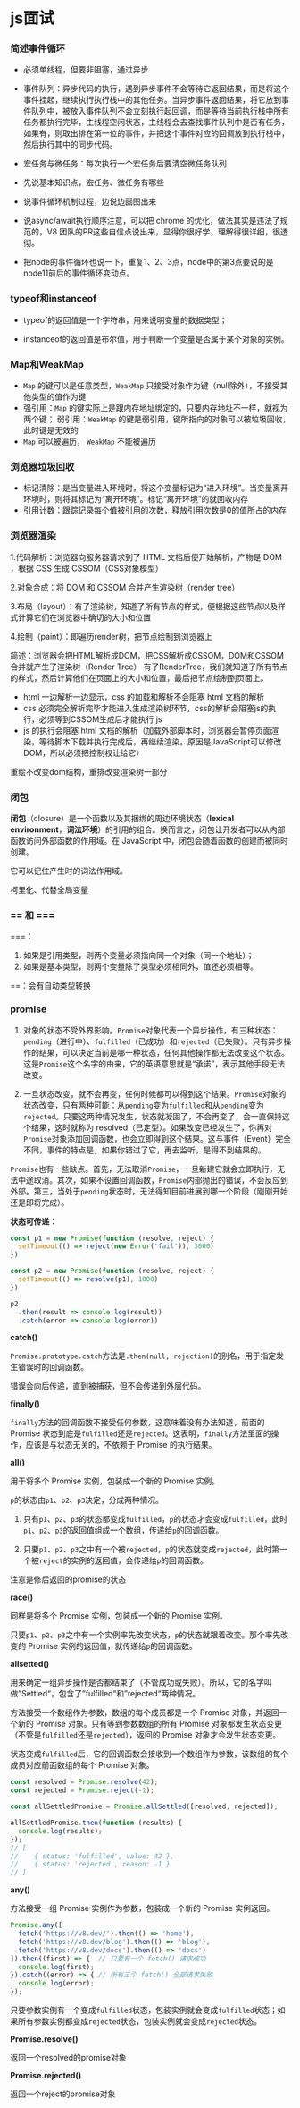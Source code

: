 # js面试

### 简述事件循环

- 必须单线程，但要非阻塞，通过异步

- 事件队列：异步代码的执行，遇到异步事件不会等待它返回结果，而是将这个事件挂起，继续执行执行栈中的其他任务。当异步事件返回结果，将它放到事件队列中，被放入事件队列不会立刻执行起回调，而是等待当前执行栈中所有任务都执行完毕，主线程空闲状态，主线程会去查找事件队列中是否有任务，如果有，则取出排在第一位的事件，并把这个事件对应的回调放到执行栈中，然后执行其中的同步代码。

- 宏任务与微任务：每次执行一个宏任务后要清空微任务队列

- 先说基本知识点，宏任务、微任务有哪些

- 说事件循环机制过程，边说边画图出来

- 说async/await执行顺序注意，可以把 chrome 的优化，做法其实是违法了规范的，V8 团队的PR这些自信点说出来，显得你很好学，理解得很详细，很透彻。

- 把node的事件循环也说一下，重复1、2、3点，node中的第3点要说的是node11前后的事件循环变动点。

### typeof和instanceof

- typeof的返回值是一个字符串，用来说明变量的数据类型；

- instanceof的返回值是布尔值，用于判断一个变量是否属于某个对象的实例。

### Map和WeakMap

- `Map` 的键可以是任意类型，`WeakMap` 只接受对象作为键（null除外），不接受其他类型的值作为键
- 强引用：`Map` 的键实际上是跟内存地址绑定的，只要内存地址不一样，就视为两个键； 弱引用：`WeakMap` 的键是弱引用，键所指向的对象可以被垃圾回收，此时键是无效的
- `Map` 可以被遍历， `WeakMap` 不能被遍历

### 浏览器垃圾回收

- 标记清除：是当变量进入环境时，将这个变量标记为“进入环境”。当变量离开环境时，则将其标记为“离开环境”。标记“离开环境”的就回收内存
- 引用计数：跟踪记录每个值被引用的次数，释放引用次数是0的值所占的内存

### 浏览器渲染

1.代码解析：浏览器向服务器请求到了 HTML 文档后便开始解析，产物是 DOM ，根据 CSS 生成 CSSOM（CSS对象模型）

2.对象合成：将 DOM 和 CSSOM 合并产生渲染树（render tree）

3.布局（layout）：有了渲染树，知道了所有节点的样式，便根据这些节点以及样式计算它们在浏览器中确切的大小和位置

4.绘制（paint）：即遍历render树，把节点绘制到浏览器上

简述：浏览器会把HTML解析成DOM，把CSS解析成CSSOM，DOM和CSSOM合并就产生了渲染树（Render Tree） 有了RenderTree，我们就知道了所有节点的样式，然后计算他们在页面上的大小和位置，最后把节点绘制到页面上。

- html 一边解析一边显示，css 的加载和解析不会阻塞 html 文档的解析
- css 必须完全解析完毕才能进入生成渲染树环节，css的解析会阻塞js的执行，必须等到CSSOM生成后才能执行 js
- js 的执行会阻塞 html 文档的解析（加载外部脚本时，浏览器会暂停页面渲染，等待脚本下载并执行完成后，再继续渲染。原因是JavaScript可以修改DOM，所以必须把控制权让给它）

重绘不改变dom结构，重排改变渲染树一部分

### 闭包

**闭包**（closure）是一个函数以及其捆绑的周边环境状态（**lexical environment**，**词法环境**）的引用的组合。换而言之，闭包让开发者可以从内部函数访问外部函数的作用域。在 JavaScript 中，闭包会随着函数的创建而被同时创建。

它可以记住产生时的词法作用域。

柯里化、代替全局变量

### == 和 ===

===：

1. 如果是引用类型，则两个变量必须指向同一个对象（同一个地址）；
2. 如果是基本类型，则两个变量除了类型必须相同外，值还必须相等。

==：会有自动类型转换

### promise

1. 对象的状态不受外界影响。`Promise`对象代表一个异步操作，有三种状态：`pending`（进行中）、`fulfilled`（已成功）和`rejected`（已失败）。只有异步操作的结果，可以决定当前是哪一种状态，任何其他操作都无法改变这个状态。这是`Promise`这个名字的由来，它的英语意思就是“承诺”，表示其他手段无法改变。

2. 一旦状态改变，就不会再变，任何时候都可以得到这个结果。`Promise`对象的状态改变，只有两种可能：从`pending`变为`fulfilled`和从`pending`变为`rejected`。只要这两种情况发生，状态就凝固了，不会再变了，会一直保持这个结果，这时就称为 resolved（已定型）。如果改变已经发生了，你再对`Promise`对象添加回调函数，也会立即得到这个结果。这与事件（Event）完全不同，事件的特点是，如果你错过了它，再去监听，是得不到结果的。

`Promise`也有一些缺点。首先，无法取消`Promise`，一旦新建它就会立即执行，无法中途取消。其次，如果不设置回调函数，`Promise`内部抛出的错误，不会反应到外部。第三，当处于`pending`状态时，无法得知目前进展到哪一个阶段（刚刚开始还是即将完成）。

**状态可传递：**

```js
const p1 = new Promise(function (resolve, reject) {
  setTimeout(() => reject(new Error('fail')), 3000)
})

const p2 = new Promise(function (resolve, reject) {
  setTimeout(() => resolve(p1), 1000)
})

p2
  .then(result => console.log(result))
  .catch(error => console.log(error))
```

**catch()**

`Promise.prototype.catch`方法是`.then(null, rejection)`的别名，用于指定发生错误时的回调函数。

错误会向后传递，直到被捕获，但不会传递到外层代码。

**finally()**

`finally`方法的回调函数不接受任何参数，这意味着没有办法知道，前面的 Promise 状态到底是`fulfilled`还是`rejected`。这表明，`finally`方法里面的操作，应该是与状态无关的，不依赖于 Promise 的执行结果。

**all()**

用于将多个 Promise 实例，包装成一个新的 Promise 实例。

`p`的状态由`p1`、`p2`、`p3`决定，分成两种情况。

1. 只有`p1`、`p2`、`p3`的状态都变成`fulfilled`，`p`的状态才会变成`fulfilled`，此时`p1`、`p2`、`p3`的返回值组成一个数组，传递给`p`的回调函数。

2. 只要`p1`、`p2`、`p3`之中有一个被`rejected`，`p`的状态就变成`rejected`，此时第一个被`reject`的实例的返回值，会传递给`p`的回调函数。

注意是修后返回的promise的状态

**race()**

同样是将多个 Promise 实例，包装成一个新的 Promise 实例。

只要`p1`、`p2`、`p3`之中有一个实例率先改变状态，`p`的状态就跟着改变。那个率先改变的 Promise 实例的返回值，就传递给`p`的回调函数。

**allsetted()**

用来确定一组异步操作是否都结束了（不管成功或失败）。所以，它的名字叫做”Settled“，包含了”fulfilled“和”rejected“两种情况。

方法接受一个数组作为参数，数组的每个成员都是一个 Promise 对象，并返回一个新的 Promise 对象。只有等到参数数组的所有 Promise 对象都发生状态变更（不管是`fulfilled`还是`rejected`），返回的 Promise 对象才会发生状态变更。

状态变成`fulfilled`后，它的回调函数会接收到一个数组作为参数，该数组的每个成员对应前面数组的每个 Promise 对象。

```javascript
const resolved = Promise.resolve(42);
const rejected = Promise.reject(-1);

const allSettledPromise = Promise.allSettled([resolved, rejected]);

allSettledPromise.then(function (results) {
  console.log(results);
});
// [
//    { status: 'fulfilled', value: 42 },
//    { status: 'rejected', reason: -1 }
// ]
```

**any()**

方法接受一组 Promise 实例作为参数，包装成一个新的 Promise 实例返回。

```javascript
Promise.any([
  fetch('https://v8.dev/').then(() => 'home'),
  fetch('https://v8.dev/blog').then(() => 'blog'),
  fetch('https://v8.dev/docs').then(() => 'docs')
]).then((first) => {  // 只要有一个 fetch() 请求成功
  console.log(first);
}).catch((error) => { // 所有三个 fetch() 全部请求失败
  console.log(error);
});
```

只要参数实例有一个变成`fulfilled`状态，包装实例就会变成`fulfilled`状态；如果所有参数实例都变成`rejected`状态，包装实例就会变成`rejected`状态。

**Promise.resolve()**

返回一个resolved的promise对象

**Promise.rejected()**

返回一个reject的promise对象
